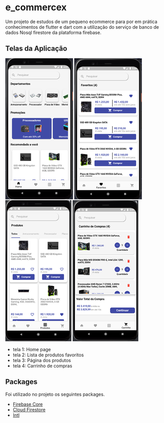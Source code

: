 # e_commercex

Um projeto de estudos de um pequeno ecommerce para por em prática conhecimentos de flutter e dart com a utilização do serviço  de banco de dados Nosql firestore da plataforma firebase.

## Telas da Aplicação

![image](photo1.png)
![image](photo2.png)
![image](photo3.png)
![image](photo4.png)


- tela 1: Home page
- tela 2: Lista de produtos favoritos
- tela 3: Página dos produtos
- tela 4: Carrinho de compras

## Packages
Foi utilizado no projeto os seguintes packages.
- [Firebase Core](https://pub.dev/packages/firebase_core)
- [Cloud Firestore](https://pub.dev/packages/cloud_firestore)
- [Intl](https://pub.dev/packages/intl)
